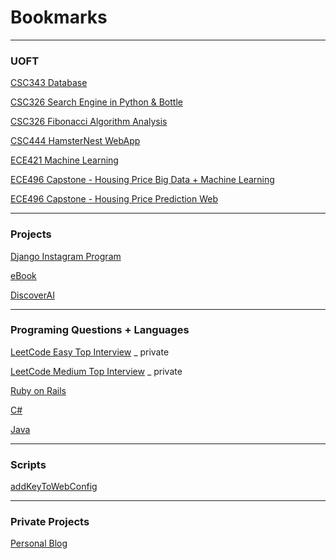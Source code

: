 # Bookmarks

***

### UOFT

[CSC343 Database](https://github.com/JinyiChenUofT/CSC343)

[CSC326 Search Engine in Python & Bottle](https://github.com/JinyiChenUofT/csc326)

[CSC326 Fibonacci Algorithm Analysis](https://github.com/JinyiChenUofT/Fibonacci-Algorithm-Analysis)

[CSC444 HamsterNest WebApp](https://github.com/JinyiChenUofT/HamsterNest_WebApp)

[ECE421 Machine Learning](https://github.com/JinyiChenUofT/ECE421---Machine-Learning)

[ECE496 Capstone - Housing Price Big Data + Machine Learning](https://github.com/JinyiChenUofT/Capstone---Housing-Price)

[ECE496 Capstone - Housing Price Prediction Web](https://github.com/JinyiChenUofT/OPmountain)

***

### Projects
[Django Instagram Program](https://github.com/JinyiChenUofT/InstaYi)

[eBook](https://github.com/JinyiChenUofT/eBook)

[DiscoverAI](https://github.com/JinyiChenUofT/DiscoverAI-OPCity)
***

### Programing Questions + Languages
[LeetCode Easy Top Interview](https://github.com/JinyiChenUofT/LeetCode) _ private

[LeetCode Medium Top Interview](https://github.com/JinyiChenUofT/medium-TopInterview) _ private

[Ruby on Rails](https://github.com/JinyiChenUofT/Ruby-on-Rails)

[C#]()

[Java](https://github.com/JinyiChenUofT/Learn-Java)

***

### Scripts
[addKeyToWebConfig](https://github.com/JinyiChenUofT/Scripts)
***

### Private Projects
[Personal Blog](https://github.com/JinyiChenUofT/jinyichenuoft.github.io)
